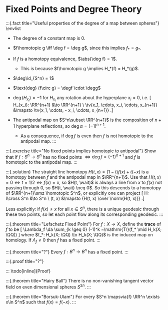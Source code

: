 # Fixed Points and Degree Theory

:::{.fact title="Useful properties of the degree of a map between spheres"}
\envlist

- The degree of a constant map is 0.

- $f\homotopic g \iff \deg f = \deg g$, since this implies $f_* = g_*$.

- If $f$ is a homotopy equivalence, $\abs{\deg f} = 1$.
  - This is because $f\homotopic g \implies H_*(f) = H_*(g)$.

- $\deg\id_{S^n} = 1$

- $\text{deg} (f\circ g) = \degf \cdot \degg$

- $\deg(H_{x_i}) = -1$ for $H_{x_i}$ any rotation about the hyperplane $x_i = 0$, i.e. 
\[
H_{x_i}: \RR^{n+1} &\to \RR^{n+1} \\
\tv{x_1, \cdots, x_i, \cdots, x_{n+1}} 
&\mapsto
\tv{x_1, \cdots, - x_i, \cdots, x_{n+1}} 
.\]

- The antipodal map on $S^n\subset \RR^{n+1}$ is the composition of $n+1$ hyperplane reflections, so $\deg\alpha = (-1)^{n+1}$.
  - As a consequence, if $\deg f$ is even then $f$ is not homotopic to the antipodal map.
:::


:::{.exercise title="No fixed points implies homotopic to antipodal"}
Show that if $f: S^n\to S^n$ has no fixed points $\iff \deg f = (-1)^{n+1}$ and $f$ is homotopic to the antipodal map.
:::

:::{.solution}
The straight line homotopy $H(t, x) = (1-t)f(x) + t(-x)$ is a homotopy between $f$ and the antipodal map in $\RR^{n+1}$.
Use that $H(t, x) = 0 \iff t=1/2 \iff f(x) = x$, so $H(t, \wait)$ is always a line from $x$ to $f(x)$ not passing through $0$, so $H(t, \wait) \neq 0$. 
So this descends to a homotopy of $\RR^{n+1}\smz \homotopic S^n$, or explicitly one can project
\[
H: I\cross S^n &\to S^n \\
(t, x) &\mapsto {H(t, x) \over \norm{H(t, x)}}
.\]

Less explicitly: if $f(x) \neq x$ for all $x\in S^n$, there is a unique geodesic through these two points, so let each point flow along its corresponding geodesic.
:::



:::{.theorem title="Lefschetz Fixed Point"}
For $f:X\to X$, define the **trace** of $f$ to be
\[
\Lambda_f \da \sum_{k \geq 0} (-1)^k ~\mathrm{Tr}(f_* \mid H_k(X; \QQ))
\]
where $f_*: H_k(X; \QQ) \to H_k(X; \QQ)$ is the induced map on homology.
If $\Lambda_f \neq 0$ then $f$ has a fixed point.
:::

:::{.theorem title="?"}
Every $f: B^n \to B^n$ has a fixed point.
:::

:::{.proof title="?"}

:::
\todo[inline]{Proof}

:::{.theorem title="Hairy Ball"}
There is no non-vanishing tangent vector field on even dimensional spheres $S^{2n}$.
:::

:::{.theorem title="Borsuk-Ulam"}
For every $S^n \mapsvia{f} \RR^n \exists x\in S^n$ such that $f(x) = f(-x)$.
:::
